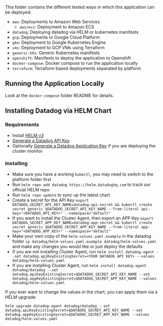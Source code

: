 This folder contains the different tested ways in which this application can be deployed:

* `aws`: Deployments to Amazon Web Services
  * `aws/ecs`: Deployment to Amazon ECS
* `datadog`: Deploying datadog via HELM or kubernetes manifests
* `gcp`: Deployments to Google Cloud Platform
* `gke`: Deployment to Google Kubernetes Engine
* `vms`: Deployment to GCP VMs using Terraform
* `generic-k8s`: Generic Kubernetes manifests
* `openshift`: Manifests to deploy the application to Openshift
* `docker-compose`: Docker compose to run the application locally
* `terraform`: Terraform based deployments separated by platform

## Running the Application Locally

Look at the `docker-compose` folder README for details.

## Installing Datadog via HELM Chart

### Requirements

* Install [HELM v3](https://helm.sh/docs/intro/install/)
* [Generate a Datadog API Key](https://app.datadoghq.com/account/settings#api)
* Optionally [Generate a Datadog Application Key](https://app.datadoghq.com/account/settings#api) if you are deploying the cluster monitor

### Installing

* Make sure you have a working `kubectl`, you may need to switch to the platform folder first
* Run `helm repo add datadog https://helm.datadoghq.com` to track our official HELM repo
* Run `helm repo update` to sync up the latest chart
* Create a secret for the API Key `export DATADOG_SECRET_API_KEY_NAME=datadog-api-secret && kubectl create secret generic $DATADOG_SECRET_API_KEY_NAME --from-literal api-key="<DATADOG_API_KEY>" --namespace="default"`
* If you want to install the Cluster Agent, then export an APP Key `export DATADOG_SECRET_APP_KEY_NAME=datadog-app-secret && kubectl create secret generic $DATADOG_SECRET_APP_KEY_NAME --from-literal app-key="<DATADOG_APP_KEY>" --namespace="default"`
* Make your own copy of the `helm-values.yaml.example` in the datadog folder `cp datadog/helm-values.yaml.example datadog/helm-values.yaml` and make any changes you would like or just deploy the defaults
* If you are not installing Cluster Agent, run `helm install datadog-agent --set datadog.apiKeyExistingSecret=<YOUR DATADOG API KEY> --values datadog/helm-values.yaml`
* If you are installing Cluster Agent, run `helm install datadog-agent datadog/datadog --set datadog.apiKeyExistingSecret=$DATADOG_SECRET_API_KEY_NAME --set datadog.appKeyExistingSecret=$DATADOG_SECRET_APP_KEY_NAME --values datadog/helm-values.yaml`

If you ever want to change the values in the chart, you can apply them via a HELM upgrade:

`helm upgrade datadog-agent datadog/datadog --set datadog.apiKeyExistingSecret=$DATADOG_SECRET_API_KEY_NAME --set datadog.appKeyExistingSecret=$DATADOG_SECRET_APP_KEY_NAME --values datadog/helm-values.yaml`